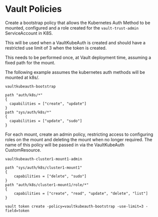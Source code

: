 # Vault Policies

Create a bootstrap policy that allows the Kubernetes Auth Method to be mounted, configured and a role created for the
`vault-trust-admin` ServiceAccount in K8S.

This will be used when a VaultKubeAuth is created and should have a restricted use limit of 3 when the token is created. 

This needs to be performed once, at Vault deployment time, assuming a fixed path for the mount.

The following example assumes the kubernetes auth methods will be mounted at k8s/<mount-id>.

`vaultkubeauth-bootstrap`

```hcl
path "auth/k8s/*"
{
  capabilities = ["create", "update"]
}
path "sys/auth/k8s/*"
{
  capabilities = ["update", "sudo"]
}
```

For each mount, create an admin policy, restricting access to configuring roles on the mount and deleting the mount when
no longer required. The name of this policy will be passed in via the VaultKubeAuth CustomResource.

`vaultkubeauth-cluster1-mount1-admin`

```hcl
path "sys/auth/k8s/cluster1-mount1"
{
    capabilities = ["delete", "sudo"]
}
path "auth/k8s/cluster1-mount1/role/*"
{
    capabilities = ["create", "read", "update", "delete", "list"]
}
```

```shell script
vault token create -policy=vaultkubeauth-bootstrap -use-limit=3 -field=token
```
